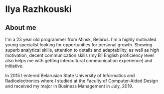# Ilya Razhkouski
## About me
I'm a 23 year old programmer from Minsk, Belarus. I'm a highly motivated young specialist looking for opportunities for personal growth. Showing superb analytical skills, attention to details and adaptability, as well as high motivation, decent communication skills (my B1 English proficiency level also helps me with getting intercultural communication experience) and initiative.

In 2015 I entered Belarusian State University of Informatics and Radioelectronics where I studied at the Faculty of Computer-Aided Design and received my major in Business Management in July, 2019.
